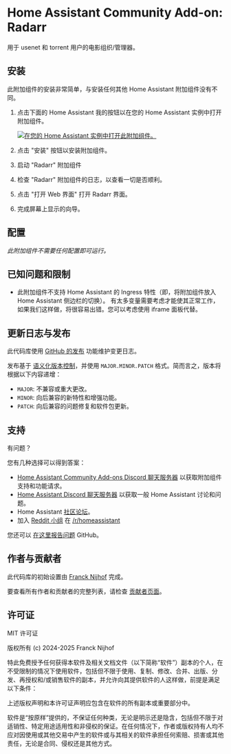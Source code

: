 # Home Assistant Community Add-on: Radarr

用于 usenet 和 torrent 用户的电影组织/管理器。

## 安装

此附加组件的安装非常简单，与安装任何其他 Home Assistant 附加组件没有不同。

1. 点击下面的 Home Assistant 我的按钮以在您的 Home Assistant 实例中打开附加组件。

   [![在您的 Home Assistant 实例中打开此附加组件。][addon-badge]][addon]

1. 点击 "安装" 按钮以安装附加组件。
1. 启动 "Radarr" 附加组件
1. 检查 "Radarr" 附加组件的日志，以查看一切是否顺利。
1. 点击 "打开 Web 界面" 打开 Radarr 界面。
1. 完成屏幕上显示的向导。

## 配置

_此附加组件不需要任何配置即可运行。_

## 已知问题和限制

- 此附加组件不支持 Home Assistant 的 Ingress 特性（即，将附加组件放入 Home Assistant 侧边栏的切换）。
  有太多变量需要考虑才能使其正常工作，如果我们这样做，将很容易出错。您可以考虑使用 iframe 面板代替。

## 更新日志与发布

此代码库使用 [GitHub 的发布][releases] 功能维护变更日志。

发布基于 [语义化版本控制][semver]，并使用 `MAJOR.MINOR.PATCH` 格式。简而言之，版本将根据以下内容递增：

- `MAJOR`: 不兼容或重大更改。
- `MINOR`: 向后兼容的新特性和增强功能。
- `PATCH`: 向后兼容的问题修复和软件包更新。

## 支持

有问题？

您有几种选择可以得到答案：

- [Home Assistant Community Add-ons Discord 聊天服务器][discord] 以获取附加组件支持和功能请求。
- [Home Assistant Discord 聊天服务器][discord-ha] 以获取一般 Home Assistant 讨论和问题。
- Home Assistant [社区论坛][forum]。
- 加入 [Reddit 小组][reddit] 在 [/r/homeassistant][reddit]

您还可以 [在这里报告问题][issue] GitHub。

## 作者与贡献者

此代码库的初始设置由 [Franck Nijhof][frenck] 完成。

要查看所有作者和贡献者的完整列表，请检查 [贡献者页面][contributors]。

## 许可证

MIT 许可证

版权所有 (c) 2024-2025 Franck Nijhof

特此免费授予任何获得本软件及相关文档文件（以下简称“软件”）副本的个人，在不受限制的情况下使用软件，包括但不限于使用、复制、修改、合并、出版、分发、再授权和/或销售软件的副本，并允许向其提供软件的人这样做，前提是满足以下条件：

上述版权声明和本许可证声明应包含在软件的所有副本或重要部分中。

软件是“按原样”提供的，不保证任何种类，无论是明示还是隐含，包括但不限于对适销性、特定用途适用性和非侵权的保证。在任何情况下，作者或版权持有人均不应对因使用或其他交易中产生的软件或与其相关的软件承担任何索赔、损害或其他责任，无论是合同、侵权还是其他方式。

[addon-badge]: https://my.home-assistant.io/badges/supervisor_addon.svg
[addon]: https://my.home-assistant.io/redirect/supervisor_addon/?addon=a0d7b954_radarr&repository_url=https%3A%2F%2Fgithub.com%2Fhassio-addons%2Frepository
[contributors]: https://github.com/hassio-addons/addon-radarr/graphs/contributors
[discord-ha]: https://discord.gg/c5DvZ4e
[discord]: https://discord.me/hassioaddons
[forum]: https://community.home-assistant.io/t/?u=frenck
[frenck]: https://github.com/frenck
[issue]: https://github.com/hassio-addons/addon-radarr/issues
[reddit]: https://reddit.com/r/homeassistant
[releases]: https://github.com/hassio-addons/addon-radarr/releases
[semver]: http://semver.org/spec/v2.0.0.html